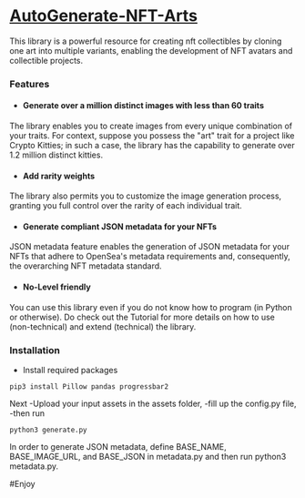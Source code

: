 # <ins>AutoGenerate-NFT-Arts</ins>
This library is a powerful resource for creating nft collectibles by cloning one art into multiple variants, enabling the development of NFT avatars and collectible projects.

### Features
 - #### Generate over a million distinct images with less than 60 traits
The library enables you to create images from every unique combination of your traits. For context, suppose you possess the "art" trait for a project like Crypto Kitties; in such a case, the library has the capability to generate over 1.2 million distinct kitties.
 - #### Add rarity weights
The library also permits you to customize the image generation process, granting you full control over the rarity of each individual trait.
 - #### Generate compliant JSON metadata for your NFTs
JSON metadata feature enables the generation of JSON metadata for your NFTs that adhere to OpenSea's metadata requirements and, consequently, the overarching NFT metadata standard.
 - #### No-Level friendly
You can use this library even if you do not know how to program (in Python or otherwise). Do check out the Tutorial for more details on how to use (non-technical) and extend (technical) the library.

### Installation

* Install required packages
```shell
pip3 install Pillow pandas progressbar2
```
Next 
-Upload your input assets in the assets folder,
-fill up the config.py file, 
-then run 

```shell
python3 generate.py
```

In order to generate JSON metadata, define BASE_NAME, BASE_IMAGE_URL, and BASE_JSON in metadata.py and then run python3 metadata.py.

#Enjoy
